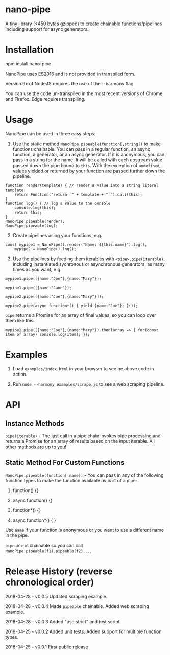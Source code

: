 # nano-pipe

A tiny library (<450 bytes gzipped) to create chainable functions/pipelines including support for async generators.

# Installation

npm install nano-pipe

NanoPipe uses ES2016 and is not provided in transpiled form.

Version 9x of NodeJS requires the use of the --harmony flag.

You can use the code un-transpiled in the most recent versions of Chrome and Firefox. Edge requires transpiling.


# Usage

NanoPipe can be used in three easy steps:

1) Use the static method `NanoPipe.pipeable(function[,string])` to make functions chainable. You can pass in a regular function,
an async function, a generator, or an async generator. If it is anonymous, you can pass in a string for the name. It will be called with 
each upstream value passed down the pipe bound to `this`. With the exception of `undefined`, values yielded or returned by your function 
are passed further down the pipeline.

```
function render(template) { // render a value into a string literal template
	return Function("return `" + template + "`").call(this);
}
function log() { // log a value to the console
	console.log(this);
	return this;
}
NanoPipe.pipeable(render);
NanoPipe.pipeable(log);
```

2) Create pipelines using your functions, e.g.

```
const mypipe1 = NanoPipe().render("Name: ${this.name}").log(),
	mypipe2 = NanoPipe().log();

```

3) Use the pipelines by feeding them iterables with `<pipe>.pipe(iterable)`, including instantiated sychronous or asynchronous generators, as many times as you want, e.g.

```
mypipe1.pipe([{name:"Joe"},{name:"Mary"});

mypipe1.pipe([{name:"Jane"});

mypipe2.pipe([{name:"Joe"},{name:"Mary"}]);

mypipe2.pipe(async function*() { yield {name:"Joe"}; }());
```

`pipe` returns a Promise for an array of final values, so you can loop over them like this:


```
mypipe1.pipe([{name:"Joe"},{name:"Mary"}).then(array => { for(const item of array) console.log(item); });
```

# Examples

1) Load `examples/index.html` in your browser to see he above code in action.

2) Run `node --harmony examples/scrape.js` to see a web scraping pipeline.

# API

## Instance Methods

`pipe(iterable)` - The last call in a pipe chain invokes pipe processing and returns a Promise for an array of results based on the input iterable. All other methods are up to you!

## Static Method For Custom Functions

`NanoPipe.pipeable(function[,name])` - You can pass in any of the following function types to make the function available as part of a pipe:

1) function() {}

2) async function() {}

3) function*() {}

4) async function*() { }

Use `name` if your function is anonymous or you want to use a different name in the pipe.

`pipeable` is chainable so you can call `NanoPipe.pipeable(f1).pipeable(f2)...`.


# Release History (reverse chronological order)

2018-04-28 - v0.0.5 Updated scraping example.

2018-04-28 - v0.0.4 Made `pipeable` chainable. Added web scraping example.

2018-04-28 - v0.0.3 Added "use strict" and test script

2018-04-25 - v0.0.2 Added unit tests. Added support for multiple function types.

2018-04-25 - v0.0.1 First public release
